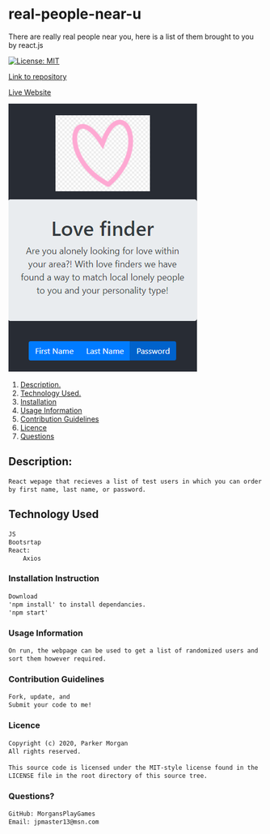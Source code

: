 # real-people-near-u
There are really real people near you, here is a list of them brought to you by react.js

[![License: MIT](https://img.shields.io/badge/License-MIT-yellow.svg)](https://opensource.org/licenses/MIT)

[Link to repository](https://github.com/MorgansPlayGames/real-people-near-u)

[Live Website](https://real-people-near-u.herokuapp.com/)

![Love finder pic](./public/love-finder.png)

1. [ Description. ](#description)
2. [ Technology Used.](#technology-used)
2. [ Installation ](#installation-instructions)
3. [ Usage Information ](#usage-information)
4. [ Contribution Guidelines ](#contribution-guidelines)
5. [ Licence ](#licence)
6. [ Questions ](#questions?)

## Description:
    React wepage that recieves a list of test users in which you can order by first name, last name, or password.

## Technology Used
    JS
    Bootsrtap
    React:
        Axios
    

### Installation Instruction 
    Download
    'npm install' to install dependancies.
    'npm start'
 
### Usage Information
    On run, the webpage can be used to get a list of randomized users and sort them however required.

### Contribution Guidelines
    Fork, update, and
    Submit your code to me!

### Licence 
    Copyright (c) 2020, Parker Morgan
    All rights reserved.
        
    This source code is licensed under the MIT-style license found in the
    LICENSE file in the root directory of this source tree.

### Questions?
    GitHub: MorgansPlayGames
    Email: jpmaster13@msn.com